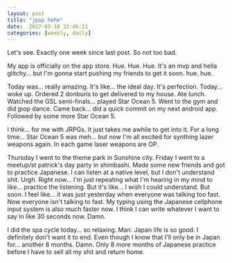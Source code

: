 ```yaml
---
layout: post
title: "jpop hehe"
date:  2017-03-18 22:46:11
categories: [weekly, daily]
---
```

Let's see. Exactly one week since last post. So not too bad.

My app is officially on the app store. Hue. Hue. Hue. It's an mvp and hella glitchy... but I'm gonna start pushing my friends to get it soon. hue. hue.

Today was... really amazing. It's like... the ideal day. It's perfection. Today... woke up. Ordered 2 donburis to get delivered to my house. Ate lunch. Watched the GSL semi-finals... played Star Ocean 5. Went to the gym and did jpop dance. Came back... did a quick commit on my next android app. Followed by some more Star Ocean 5. 

I think... for me with JRPGs. It just takes me awhile to get into it. For a long time... Star Ocean 5 was meh... but now I'm all excited for synthing lazer weapons again. In each game laser weapons are OP.

Thursday I went to the theme park in Sunshine city. Friday I went to a meetup/st patrick's day party in shimbashi. Made some new friends and got to practice Japanese. I can listen at a native level, but I don't understand shit. Urgh. Right now... I'm just repeating what I'm hearing in my mind to like... practice the listening. But it's like... I wish I could understand. But soon. I feel like... it was just yesterday when everyone was talking too fast. Now everyone isn't talking to fast. My typing using the Japanese cellphone input system is also much faster now. I think I can write whatever I want to say in like 30 seconds now. Damn.

I did the spa cycle today... so relaxing. Man. Japan life is so good. I definitely don't want it to end. Even though I know that I'll only be in Japan for... another 8 months. Damn. Only 8 more months of Japanese practice before I have to sell all my shit and return home. 
